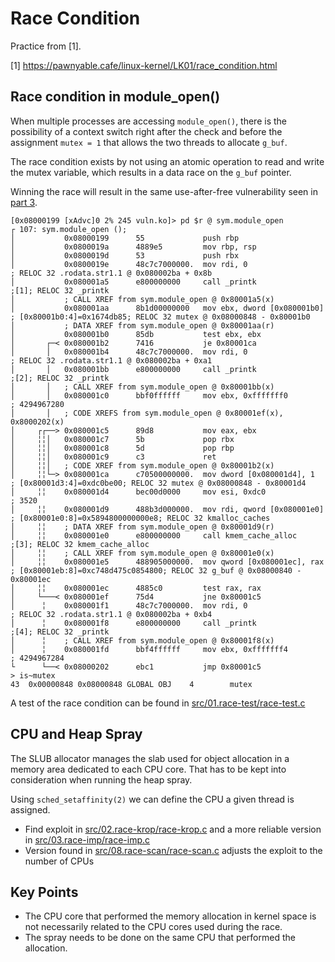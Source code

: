 # Race Condition

Practice from [1].

[1] https://pawnyable.cafe/linux-kernel/LK01/race_condition.html

## Race condition in module_open()

When multiple processes are accessing `module_open()`, there is the
possibility of a context switch right after the check and before the assignment
`mutex = 1` that allows the two threads to allocate `g_buf`.

The race condition exists by not using an atomic operation to read and write
the mutex variable, which results in a data race on the `g_buf` pointer.

Winning the race will result in the same use-after-free vulnerability seen in
[part 3](https://github.com/cpey/pawnyable/tree/main/LK01-3).

~~~gdb
[0x08000199 [xAdvc]0 2% 245 vuln.ko]> pd $r @ sym.module_open
┌ 107: sym.module_open ();
│           0x08000199      55             push rbp
│           0x0800019a      4889e5         mov rbp, rsp
│           0x0800019d      53             push rbx
│           0x0800019e      48c7c7000000.  mov rdi, 0                  ; RELOC 32 .rodata.str1.1 @ 0x080002ba + 0x8b
│           0x080001a5      e800000000     call _printk                ;[1]; RELOC 32 _printk
│           ; CALL XREF from sym.module_open @ 0x80001a5(x)
│           0x080001aa      8b1d00000000   mov ebx, dword [0x080001b0]    ; [0x80001b0:4]=0x1674db85; RELOC 32 mutex @ 0x08000848 - 0x80001b0
│           ; DATA XREF from sym.module_open @ 0x80001aa(r)
│           0x080001b0      85db           test ebx, ebx
│       ┌─< 0x080001b2      7416           je 0x80001ca
│       │   0x080001b4      48c7c7000000.  mov rdi, 0                  ; RELOC 32 .rodata.str1.1 @ 0x080002ba + 0xa1
│       │   0x080001bb      e800000000     call _printk                ;[2]; RELOC 32 _printk
│       │   ; CALL XREF from sym.module_open @ 0x80001bb(x)
│       │   0x080001c0      bbf0ffffff     mov ebx, 0xfffffff0         ; 4294967280
│       │   ; CODE XREFS from sym.module_open @ 0x80001ef(x), 0x8000202(x)
│     ┌┌──> 0x080001c5      89d8           mov eax, ebx
│     ╎╎│   0x080001c7      5b             pop rbx
│     ╎╎│   0x080001c8      5d             pop rbp
│     ╎╎│   0x080001c9      c3             ret
│     ╎╎│   ; CODE XREF from sym.module_open @ 0x80001b2(x)
│     ╎╎└─> 0x080001ca      c70500000000.  mov dword [0x080001d4], 1    ; [0x80001d3:4]=0xdc0be00; RELOC 32 mutex @ 0x08000848 - 0x80001d4
│     ╎╎    0x080001d4      bec00d0000     mov esi, 0xdc0              ; 3520
│     ╎╎    0x080001d9      488b3d000000.  mov rdi, qword [0x080001e0]    ; [0x80001e0:8]=0x5894800000000e8; RELOC 32 kmalloc_caches
│     ╎╎    ; DATA XREF from sym.module_open @ 0x80001d9(r)
│     ╎╎    0x080001e0      e800000000     call kmem_cache_alloc       ;[3]; RELOC 32 kmem_cache_alloc
│     ╎╎    ; CALL XREF from sym.module_open @ 0x80001e0(x)
│     ╎╎    0x080001e5      488905000000.  mov qword [0x080001ec], rax    ; [0x80001eb:8]=0xc748d475c0854800; RELOC 32 g_buf @ 0x08000840 - 0x80001ec
│     ╎╎    0x080001ec      4885c0         test rax, rax
│     └───< 0x080001ef      75d4           jne 0x80001c5
│      ╎    0x080001f1      48c7c7000000.  mov rdi, 0                  ; RELOC 32 .rodata.str1.1 @ 0x080002ba + 0xb4
│      ╎    0x080001f8      e800000000     call _printk                ;[4]; RELOC 32 _printk
│      ╎    ; CALL XREF from sym.module_open @ 0x80001f8(x)
│      ╎    0x080001fd      bbf4ffffff     mov ebx, 0xfffffff4         ; 4294967284
└      └──< 0x08000202      ebc1           jmp 0x80001c5
> is~mutex
43  0x00000848 0x08000848 GLOBAL OBJ    4        mutex
~~~

A test of the race condition can be found in [src/01.race-test/race-test.c](https://github.com/cpey/pawnyable/blob/main/LK01-4/src/01.race-test/race-test.c)

## CPU and Heap Spray

The SLUB allocator manages the slab used for object allocation in a memory area dedicated to each CPU core. That has to be kept into consideration when running the heap spray.

Using `sched_setaffinity(2)` we can define the CPU a given thread is assigned.

- Find exploit in [src/02.race-krop/race-krop.c](https://github.com/cpey/pawnyable/blob/main/LK01-4/src/02.race-krop/race-krop.c)
and a more reliable version in [src/03.race-imp/race-imp.c](https://github.com/cpey/pawnyable/blob/main/LK01-4/src/03.race-imp/race-imp.c)
- Version found in [src/08.race-scan/race-scan.c](https://github.com/cpey/pawnyable/blob/main/LK01-4/src/08.race-scan/race-scan.c) adjusts the exploit to the number of CPUs

## Key Points

- The CPU core that performed the memory allocation in kernel space is not necessarily related to the CPU cores used during the race.
- The spray needs to be done on the same CPU that performed the allocation.

